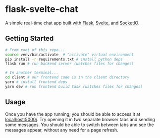 # flask-svelte-chat

A simple real-time chat app built with [Flask](https://flask.palletsprojects.com/en/2.0.x/), [Svelte](https://svelte.dev/), and [SocketIO](https://socket.io/).

## Getting Started

```sh
# From root of this repo...
source venv/bin/activate  # "activate" virtual environment
pip install -r requirements.txt # install python deps
flask run # run backend server (watches files for changes)

# In another terminal...
cd client # our frontend code is in the client directory
yarn # install frontend deps
yarn dev # run frontend build task (watches files for changes)
```

## Usage

Once you have the app running, you should be able to access it at [localhost:5000/](http://localhost:5000/). Try opening it in two separate browser tabs and sending some messages. You should be able to switch between tabs and see the messages appear, without any need for a page refresh.
